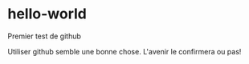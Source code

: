 # hello-world
Premier test de github

Utiliser github semble une bonne chose.
L'avenir le confirmera ou pas!
